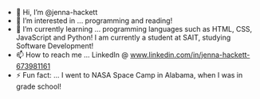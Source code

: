 - 👋 Hi, I’m @jenna-hackett
- 👀 I’m interested in ... programming and reading!
- 🌱 I’m currently learning ... programming languages such as HTML, CSS, JavaScript and Python! I am currently a student at SAIT, studying Software Development!
- 📫 How to reach me ... LinkedIn @ www.linkedin.com/in/jenna-hackett-673981161
- ⚡ Fun fact: ... I went to NASA Space Camp in Alabama, when I was in grade school! 

<!---
jenna-hackett/jenna-hackett is a ✨ special ✨ repository because its `README.md` (this file) appears on your GitHub profile.
You can click the Preview link to take a look at your changes.
--->
